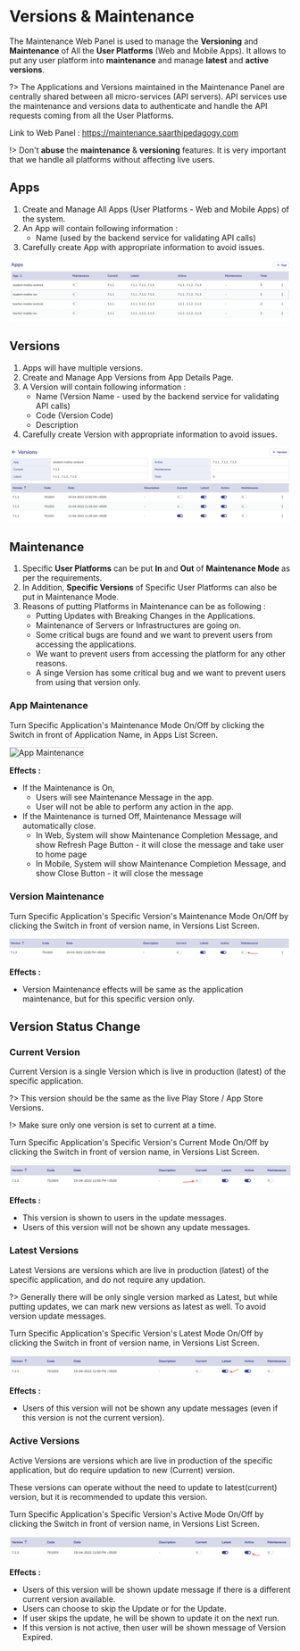 # Versions & Maintenance

The Maintenance Web Panel is used to manage the **Versioning** and **Maintenance** of All the **User Platforms** (Web and Mobile Apps). It allows to put any user platform into **maintenance** and manage **latest** and **active** **versions**.

?> The Applications and Versions maintained in the Maintenance Panel are centrally shared between all micro-services (API servers). API services use the maintenance and versions data to authenticate and handle the API requests coming from all the User Platforms.

Link to Web Panel : https://maintenance.saarthipedagogy.com

!> Don't **abuse** the **maintenance** & **versioning** features. It is very important that we handle all platforms without affecting live users.

## Apps

1. Create and Manage All Apps (User Platforms - Web and Mobile Apps) of the system.
1. An App will contain following information :
    - Name (used by the backend service for validating API calls)
1. Carefully create App with appropriate information to avoid issues.

![App Management Image](assets/apps.png)

## Versions

1. Apps will have multiple versions.
1. Create and Manage App Versions from App Details Page.
1. A Version will contain following information :
    - Name (Version Name - used by the backend service for validating API calls)
    - Code (Version Code)
    - Description
1. Carefully create Version with appropriate information to avoid issues.

![App Versions Image](assets/versions.png)

## Maintenance

1. Specific **User Platforms** can be put **In** and **Out** of **Maintenance Mode** as per the requirements.
1. In Addition, **Specific Versions** of Specific User Platforms can also be put in Maintenance Mode.
1. Reasons of putting Platforms in Maintenance can be as following :
    - Putting Updates with Breaking Changes in the Applications.
    - Maintenance of Servers or Infrastructures are going on.
    - Some critical bugs are found and we want to prevent users from accessing the applications.
    - We want to prevent users from accessing the platform for any other reasons.
    - A singe Version has some critical bug and we want to prevent users from using that version only.

### App Maintenance

Turn Specific Application's Maintenance Mode On/Off by clicking the Switch in front of Application Name, in Apps List Screen.

<img src="flutter/assets/app-maintenance.png" alt="App Maintenance" width="300px" style="border: 1px solid lightgray;  vertical-align: middle;" />

**Effects :**

-   If the Maintenance is On,
    -   Users will see Maintenance Message in the app.
    -   User will not be able to perform any action in the app.
-   If the Maintenance is turned Off, Maintenance Message will automatically close.
    -   In Web, System will show Maintenance Completion Message, and show Refresh Page Button - it will close the message and take user to home page
    -   In Mobile, System will show Maintenance Completion Message, and show Close Button - it will close the message

### Version Maintenance

Turn Specific Application's Specific Version's Maintenance Mode On/Off by clicking the Switch in front of version name, in Versions List Screen.

![Version Maintenance Image](assets/version-maintenance.png)

**Effects :**

-   Version Maintenance effects will be same as the application maintenance, but for this specific version only.

## Version Status Change

### Current Version

Current Version is a single Version which is live in production (latest) of the specific application.

?> This version should be the same as the live Play Store / App Store Versions.

!> Make sure only one version is set to current at a time.

Turn Specific Application's Specific Version's Current Mode On/Off by clicking the Switch in front of version name, in Versions List Screen.

![Version Current Image](assets/version-current.png)

**Effects :**

-   This version is shown to users in the update messages.
-   Users of this version will not be shown any update messages.

### Latest Versions

Latest Versions are versions which are live in production (latest) of the specific application, and do not require any updation.

?> Generally there will be only single version marked as Latest, but while putting updates, we can mark new versions as latest as well. To avoid version update messages.

Turn Specific Application's Specific Version's Latest Mode On/Off by clicking the Switch in front of version name, in Versions List Screen.

![Version Latest Image](assets/version-latest.png)

**Effects :**

-   Users of this version will not be shown any update messages (even if this version is not the current version).

### Active Versions

Active Versions are versions which are live in production of the specific application, but do require updation to new (Current) version.

These versions can operate without the need to update to latest(current) version, but it is recommended to update this version.

Turn Specific Application's Specific Version's Active Mode On/Off by clicking the Switch in front of version name, in Versions List Screen.

![Version Active Image](assets/version-active.png)

**Effects :**

-   Users of this version will be shown update message if there is a different current version available.
-   Users can choose to skip the Update or for the Update.
-   If user skips the update, he will be shown to update it on the next run.
-   If this version is not active, then user will be shown message of Version Expired.
